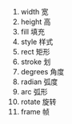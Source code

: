 1. width 宽
2. height 高
3. fill 填充
4. style 样式
5. rect 矩形
6. stroke 划
7. degrees 角度
8. radian 弧度
9. arc 弧形
10. rotate 旋转
11. frame 帧 